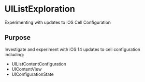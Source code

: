 # UIListExploration
Experimenting with updates to iOS Cell Configuration

## Purpose
Investigate and experiment with iOS 14 updates to cell configuration including:
* UIListContentConfiguration
* UIContentView
* UIConfigurationState
